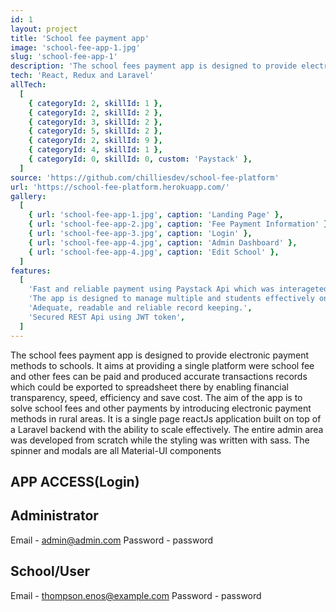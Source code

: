 ```yaml
---
id: 1
layout: project
title: 'School fee payment app'
image: 'school-fee-app-1.jpg'
slug: 'school-fee-app-1'
description: 'The school fees payment app is designed to provide electronic payment methods to secondaary schools in Nigeria'
tech: 'React, Redux and Laravel'
allTech:
  [
    { categoryId: 2, skillId: 1 },
    { categoryId: 2, skillId: 2 },
    { categoryId: 3, skillId: 2 },
    { categoryId: 5, skillId: 2 },
    { categoryId: 2, skillId: 9 },
    { categoryId: 4, skillId: 1 },
    { categoryId: 0, skillId: 0, custom: 'Paystack' },
  ]
source: 'https://github.com/chilliesdev/school-fee-platform'
url: 'https://school-fee-platform.herokuapp.com/'
gallery:
  [
    { url: 'school-fee-app-1.jpg', caption: 'Landing Page' },
    { url: 'school-fee-app-2.jpg', caption: 'Fee Payment Information' },
    { url: 'school-fee-app-3.jpg', caption: 'Login' },
    { url: 'school-fee-app-4.jpg', caption: 'Admin Dashboard' },
    { url: 'school-fee-app-4.jpg', caption: 'Edit School' },
  ]
features:
  [
    'Fast and reliable payment using Paystack Api which was interageted with both reactJs and Laravel. ',
    'The app is designed to manage multiple and students effectively on the same platform.',
    'Adequate, readable and reliable record keeping.',
    'Secured REST Api using JWT token',
  ]
---
```


The school fees payment app is designed to provide electronic payment methods to schools. It aims at providing a single platform were school fee and other fees can be paid and produced accurate transactions records which could be exported to spreadsheet there by enabling financial transparency, speed, efficiency and save cost.
The aim of the app is to solve school fees and other payments by introducing electronic payment methods in rural areas. It is a single page reactJs application built on top of a Laravel backend with the ability to scale effectively.
The entire admin area was developed from scratch while the styling was written with sass. The spinner and modals are all Material-UI components

## APP ACCESS(Login)

## Administrator

Email - admin@admin.com
Password - password

## School/User

Email - thompson.enos@example.com
Password - password
